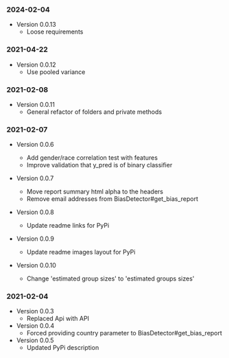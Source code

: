 ### 2024-02-04

* Version 0.0.13
  * Loose requirements

### 2021-04-22

* Version 0.0.12
  * Use pooled variance

### 2021-02-08

* Version 0.0.11
    * General refactor of folders and private methods

### 2021-02-07

* Version 0.0.6
    * Add gender/race correlation test with features
    * Improve validation that y_pred is of binary classifier

* Version 0.0.7
    * Move report summary html alpha to the headers
    * Remove email addresses from BiasDetector#get_bias_report
 
* Version 0.0.8
    * Update readme links for PyPi

* Version 0.0.9
    * Update readme images layout for PyPi

* Version 0.0.10
    * Change 'estimated group sizes' to 'estimated groups sizes'

### 2021-02-04

* Version 0.0.3
    * Replaced Api with API
* Version 0.0.4
    * Forced providing country parameter to BiasDetector#get_bias_report
* Version 0.0.5
    * Updated PyPi description
